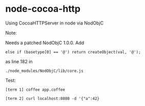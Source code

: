 # node-cocoa-http
Using CocoaHTTPServer in node via NodObjC

Note: 

Needs a patched NodObjC 1.0.0. Add 

    else if (basetype[0] == '@') return createObject(val, '@');

as line 182 in

    ./node_modules/NodObjC/lib/core.js
  
Test:
  
    [term 1] coffee app.coffee
  
    [term 2] curl localhost:8080 -d '{"a":42}

